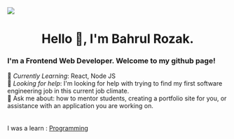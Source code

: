 <img src="https://unsplash.com/photos/xrVDYZRGdw4"/>
 
### <h1><center> Hello 👋, I'm Bahrul Rozak. </center></h1>
### I'm a Frontend Web Developer. Welcome to my github page! <br>
  
🌱 *Currently Learning*: React, Node JS<br>
🤔 *Looking for help*: I'm looking for help with trying to find my first software engineering job in this current job climate.<br>
💬 Ask me about: how to mentor students, creating a portfolio site for you, or assistance with an application you are working on. <br>
<br>
<br>
I was a learn : [Programming](https://www.youtube.com/channel/UCPMRfXjpTbX9eiimya1orrw)<br>

